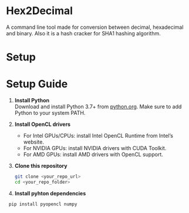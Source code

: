 # Hex2Decimal
A command line tool made for conversion between decimal, hexadecimal and binary. Also it is a hash cracker for SHA1 hashing algorithm.

# Setup
# Setup Guide

1. **Install Python**  
   Download and install Python 3.7+ from [python.org](https://python.org/downloads). Make sure to add Python to your system PATH.

2. **Install OpenCL drivers**  
   - For Intel GPUs/CPUs: install Intel OpenCL Runtime from Intel’s website.  
   - For NVIDIA GPUs: install NVIDIA drivers with CUDA Toolkit.  
   - For AMD GPUs: install AMD drivers with OpenCL support.

3. **Clone this repository**  
   ```bash
   git clone <your_repo_url>
   cd <your_repo_folder>

4. **Install pyhton dependencies**
  ```bash
   pip install pyopencl numpy
